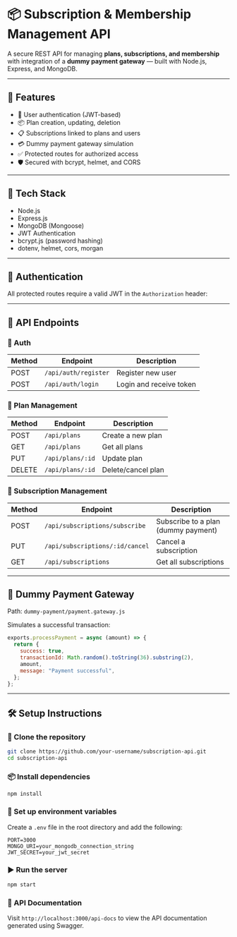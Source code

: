# 📦 Subscription & Membership Management API

A secure REST API for managing **plans, subscriptions, and membership** with integration of a **dummy payment gateway** — built with Node.js, Express, and MongoDB.

---

## 🚀 Features

- 🔐 User authentication (JWT-based)
- 📦 Plan creation, updating, deletion
- 📋 Subscriptions linked to plans and users
- 💳 Dummy payment gateway simulation
- ✅ Protected routes for authorized access
- 🛡️ Secured with bcrypt, helmet, and CORS

---

## 📁 Tech Stack

- Node.js
- Express.js
- MongoDB (Mongoose)
- JWT Authentication
- bcrypt.js (password hashing)
- dotenv, helmet, cors, morgan

---

## 🔐 Authentication

All protected routes require a valid JWT in the `Authorization` header:

---

## 🧪 API Endpoints

### 🔹 Auth

| Method | Endpoint             | Description             |
| ------ | -------------------- | ----------------------- |
| POST   | `/api/auth/register` | Register new user       |
| POST   | `/api/auth/login`    | Login and receive token |

### 🔹 Plan Management

| Method | Endpoint         | Description        |
| ------ | ---------------- | ------------------ |
| POST   | `/api/plans`     | Create a new plan  |
| GET    | `/api/plans`     | Get all plans      |
| PUT    | `/api/plans/:id` | Update plan        |
| DELETE | `/api/plans/:id` | Delete/cancel plan |

### 🔹 Subscription Management

| Method | Endpoint                        | Description                         |
| ------ | ------------------------------- | ----------------------------------- |
| POST   | `/api/subscriptions/subscribe`  | Subscribe to a plan (dummy payment) |
| PUT    | `/api/subscriptions/:id/cancel` | Cancel a subscription               |
| GET    | `/api/subscriptions`            | Get all subscriptions               |

---

## 🧾 Dummy Payment Gateway

Path: `dummy-payment/payment.gateway.js`

Simulates a successful transaction:

```js
exports.processPayment = async (amount) => {
  return {
    success: true,
    transactionId: Math.random().toString(36).substring(2),
    amount,
    message: "Payment successful",
  };
};
```

---

## 🛠️ Setup Instructions

### 🔽 Clone the repository

```bash
git clone https://github.com/your-username/subscription-api.git
cd subscription-api
```

### 📦 Install dependencies

```
npm install
```

### 🌱 Set up environment variables

Create a `.env` file in the root directory and add the following:

```
PORT=3000
MONGO_URI=your_mongodb_connection_string
JWT_SECRET=your_jwt_secret
```

### ▶️ Run the server

```bash
npm start
```

### 📜 API Documentation

Visit `http://localhost:3000/api-docs` to view the API documentation generated using Swagger.
